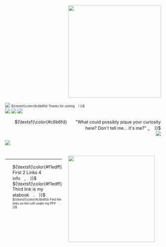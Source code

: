 ### <p align= "right"> <img src="https://64.media.tumblr.com/4a03f828a88f3258c501faa402e2c203/616ff7503e178705-a1/s1280x1920/c3ac18ebfa03f19e07da331f2923b599ddc1bd4e.pnj" width="300">

![](https://komarev.com/ghpvc/?username=GR3AT3ST-MAGICIAN&color=ecb689) 
<sub><sup> ${\textsf{\color{#c6b6fd} Thanks for visiting 　! }}$ </sup></sub>  
<img src="https://64.media.tumblr.com/004998625e8db6e518d313ac2c82ff54/19abe603d8eb63cc-0d/s100x200/af293ed58c8a46256c4e68ea7244879ae3db15f3.pnj"> <img src="https://64.media.tumblr.com/4b0f1f014d4606a4648ebbd8b099c029/9257efaeb18c4d50-88/s100x200/16e06375109098df2d233896e8efc8aee599b235.pnj"> <img src="https://64.media.tumblr.com/d4b5bcce0a52f05a59373e8b9a152199/f050a2394b64a166-63/s100x200/51e57daaa10fad05f4e3a915cc2157f572ed0476.pnj">

<p align="right">
 ${\textsf{\color{#c6b6fd}　　"What could possibly pique your curiosity here? Don't tell me... it's me?" ,,　}}$ <br/>  <img src="https://pixelsafari.neocities.org/favicon/nature/star/star101.gif"> <img
 

<p align="left"> 
  <p align="left"> <img src=https://spotify-github-profile.kittinanx.com/api/view?uid=9f61sehexidt1oeltbb7vatvu&cover_image=true&theme=novatorem&show_offline=false&background_color=121212&interchange=false&bar_color=f0cf56&bar_color_cover=false)](https://github.com/kittinan/spotify-github-profile)>
  </p>
  <img src="https://i.imgur.com/0bk3bnX.png" width="280" height="280"  width="50%" align="right" style="margin: 20px;">
  <br>
  <hr>
</p>

<p align="left">
  <ul>
    ${\textsf{\color{#f1edff}　　First 2 Links 4 info　,　}}$ <br/>
    ${\textsf{\color{#f1edff} Third link is my atabook　.　}}$ <br/>
    <sub><sup> ${\textsf{\color{#c6b6fd} Find the links on the Left under my PFP 　. }}$ </sup></sub>   
  </ul>
</p>
